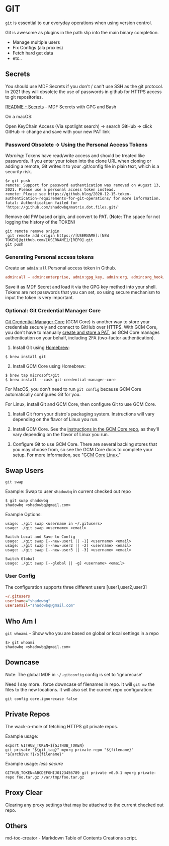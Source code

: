# GIT

`git` is essential to our everyday operations when using version control.

Git is awesome as plugins in the path slip into the main binary completion.

* Manage multiple users
* Fix Configs (ala proxies)
* Fetch hard get data
* etc..

## Secrets

You should use MDF Secrets if you don't / can't use SSH as the git protocol. In 2021 they will obsolete the use of passwords in github for HTTPS access to git repositories.

[README - Secrets](docs/README.secrets.md) - MDF Secrets with GPG and Bash

On a macOS:

Open KeyChain Access (Via spotlight search) → search GitHub → click GitHub → change and save with your new PAT link

### Password Obsolete -> Using the Personal Access Tokens 

*Warning*: Tokens have read/write access and should be treated like passwords. If you enter your token into the clone URL when cloning or adding a remote, Git writes it to your .git/config file in plain text, which is a security risk.

```shell
$> git push
remote: Support for password authentication was removed on August 13, 2021. Please use a personal access token instead.
remote: Please see https://github.blog/2020-12-15-token-authentication-requirements-for-git-operations/ for more information.
fatal: Authentication failed for 'https://github.com/shadowbq/matrix.dot.files.git/'
```

Remove old PW based origin, and convert to PAT. 
(Note: The space for not logging the history of the TOKEN)

```shell
git remote remove origin
 git remote add origin https://[USERNAME]:[NEW TOKEN]@github.com/[USERNAME]/[REPO].git
git push
```

### Generating Personal access tokens

Create an `admin:all` Personal access token in Github.

```ini
admin:all — admin:enterprise, admin:gpg_key, admin:org, admin:org_hook, admin:public_key, admin:repo_hook, delete:packages, delete_repo, gist, notifications, repo, user, workflow, write:discussion, write:packages
```

Save it as MDF Secret and load it via the GPG key method into your shell. Tokens are not passwords that you can set, so using secure mechanism to input the token is very important. 

### Optional: Git Credential Manager Core

[Git Credential Manager Core](https://github.com/microsoft/Git-Credential-Manager-Core) (GCM Core) is another way to store your credentials securely and connect to GitHub over HTTPS. With GCM Core, you don't have to manually [create and store a PAT](/github/authenticating-to-github/creating-a-personal-access-token), as GCM Core manages authentication on your behalf, including 2FA (two-factor authentication).

1. Install Git using [Homebrew](https://brew.sh/):
  ```shell
  $ brew install git
  ```

2. Install GCM Core using Homebrew:
  ```shell
  $ brew tap microsoft/git
  $ brew install --cask git-credential-manager-core
  ```
  For MacOS, you don't need to run `git config` because GCM Core automatically configures Git for you.

For Linux, install Git and GCM Core, then configure Git to use GCM Core.

1. Install Git from your distro's packaging system. Instructions will vary depending on the flavor of Linux you run.

2. Install GCM Core. See the [instructions in the GCM Core repo](https://github.com/microsoft/Git-Credential-Manager-Core#linux-install-instructions), as they'll vary depending on the flavor of Linux you run.

3. Configure Git to use GCM Core. There are several backing stores that you may choose from, so see the GCM Core docs to complete your setup. For more information, see "[GCM Core Linux](https://aka.ms/gcmcore-linuxcredstores)."

## Swap Users

`git swap` 

Example: Swap to user `shadowbq` in current checked out repo

```shell
$ git swap shadowbq
shadowbq <shadowbq@gmail.com>
```

Example Options:

```shell
usage: ./git swap <username in ~/.gitusers>
usage: ./git swap <username> <email>

Switch Local and Save to Config
usage: ./git swap [--new-user1 || -1] <username> <email>
usage: ./git swap [--new-user2 || -2] <username> <email>
usage: ./git swap [--new-user3 || -3] <username> <email>

Switch Global
usage: ./git swap [--global || -g] <username> <email>
```

### User Config

The configuration supports three different users [user1,user2,user3]

```ini
~/.gitusers
user1name="shadowbq"
user1email="shadowbq@gmail.com"
```

## Who Am I

`git whoami` - Show who you are based on global or local settings in a repo

```shell
$> git whoami
shadowbq <shadowbq@gmail.com>
```

## Downcase

Note: The global MDF in `~/.gitconfig` config is set to 'ignorecase'

Need I say more.. force downcase of filenames in repo. It will `git mv` the files to the new locations.
It will also set the current repo configuration:

`git config core.ignorecase false`

## Private Repos

The wack-o-mole of fetching HTTPS git private repos.

Example usage: 

```shell
export GITHUB_TOKEN=${GITHUB_TOKEN} 
git private "${git_tag}" myorg private-repo "${filename}" "${archive:?}/${filename}"
```

Example usage: *less secure*

```shell
GITHUB_TOKEN=ABCDEFGHIJ0123456789 git private v0.0.1 myorg private-repo foo.tar.gz /var/tmp/foo.tar.gz
```

## Proxy Clear

Clearing any proxy settings that may be attached to the current checked out repo.

## Others

md-toc-creator - Markdown Table of Contents Creations script.
